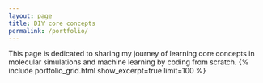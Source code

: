 ```yaml
---
layout: page
title: DIY core concepts
permalink: /portfolio/
---
```

This page is dedicated to sharing my journey of learning core concepts in molecular simulations and machine learning by coding from scratch.
{% include portfolio_grid.html show_excerpt=true limit=100 %}
